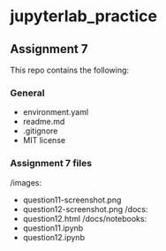 # jupyterlab_practice
## Assignment 7

This repo contains the following:
### General
- environment.yaml
- readme.md
- .gitignore
- MIT license

### Assignment 7 files
/images:
- question11-screenshot.png
- question12-screenshot.png
/docs:
- question12.html
/docs/notebooks:
- question11.ipynb
- question12.ipynb
